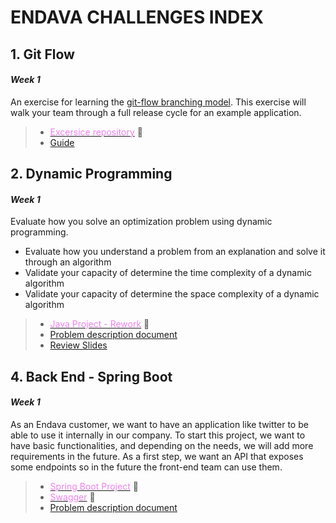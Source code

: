 # ENDAVA CHALLENGES INDEX


## 1. Git Flow
#### *Week 1* 

An exercise for learning the [git-flow branching model](http://nvie.com/posts/a-successful-git-branching-model/). This exercise will walk your team through a full release cycle for an example application.

> - [<font color="violet">Excersice repository</font>](https://github.com/Safimmi/git-flow-exercise) :memo:
> - [Guide](https://github.com/Safimmi/git-flow-exercise/blob/master/walkthrough/1-setup.md)

## 2. Dynamic Programming
#### *Week 1* 

Evaluate how you solve an optimization problem using dynamic programming.

- Evaluate how you understand a problem from an explanation and solve it through an algorithm
- Validate your capacity of determine the time complexity of a dynamic algorithm
- Validate your capacity of determine the space complexity of a dynamic algorithm
  
> - [<font color="violet">Java Project - Rework</font>](https://github.com/Safimmi/EndavaChallenges/tree/master/2.%20Dynamic%20Programming/vacuum) :memo:
> - [Problem description document](https://github.com/Safimmi/EndavaChallenges/blob/master/2.%20Dynamic%20Programming/challenge%20dp.pdf)
> - [Review Slides](https://github.com/Safimmi/EndavaChallenges/blob/master/2.%20Dynamic%20Programming/Challenge%20-%20Dynamic%20Programming.pptx)


## 4. Back End - Spring Boot
#### *Week 1* 

As an Endava customer, we want to have an application like twitter to be able to use it internally in our company.
To start this project, we want to have basic functionalities, and depending on the needs, we will add more requirements in the future. As a first step,
we want an API that exposes some endpoints so in the future the front-end team can use them.
  
> - [<font color="violet">Spring Boot Project</font>]() :memo:
> - [<font color="violet">Swagger</font>]() :memo:
> - [Problem description document]()






